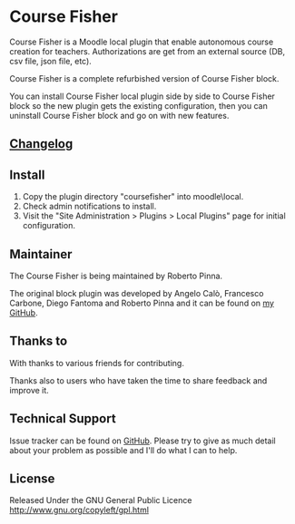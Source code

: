 # Course Fisher

Course Fisher is a Moodle local plugin that enable autonomous course creation for teachers.
Authorizations are get from an external source (DB, csv file, json file, etc).

Course Fisher is a complete refurbished version of Course Fisher block.

You can install Course Fisher local plugin side by side to Course Fisher block so the new plugin gets the existing configuration, then you can uninstall Course Fisher block and go on with new features.

## [Changelog](CHANGES.md)

## Install

1. Copy the plugin directory "coursefisher" into moodle\local\. 
2. Check admin notifications to install.
3. Visit the "Site Administration > Plugins > Local Plugins" page for initial configuration.

## Maintainer

The Course Fisher is being maintained by Roberto Pinna.

The original block plugin was developed by Angelo Calò, Francesco Carbone, Diego Fantoma and Roberto Pinna and it can be found on 
[my GitHub](https://github.com/bobopinna/moodle-blocks_course_fisher). 

## Thanks to

With thanks to various friends for contributing. 

Thanks also to users who have taken the time to share feedback and improve it.

## Technical Support

Issue tracker can be found on [GitHub](https://github.com/bobopinna/moodle-local_coursefisher/issues).
Please try to give as much detail about your problem as possible and I'll do what I can to help.

## License

Released Under the GNU General Public Licence http://www.gnu.org/copyleft/gpl.html
